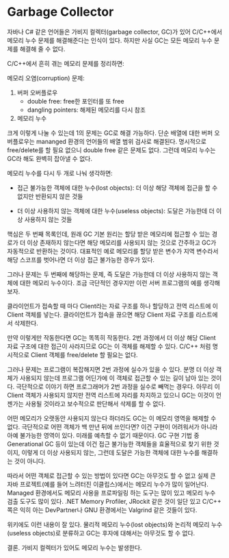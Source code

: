 # Garbage Collector

자바나 C# 같은 언어들은 가비지 컬렉터(garbage collector, GC)가 있어 C/C++에서 메모리 누수 문제를 해결해준다는 인식이 있다. 하지만 사실 GC는 모든 메모리 누수 문제를 해결해 줄 수 없다.

C/C++에서 흔히 겪는 메모리 문제를 정리하면:

메모리 오염(corruption) 문제:
1. 버퍼 오버플로우
	* double free: free한 포인터를 또 free
	* dangling pointers: 해제된 메모리를 다시 참조
2. 메모리 누수

크게 이렇게 나눌 수 있는데 1의 문제는 GC로 해결 가능하다. 단순 배열에 대한 버퍼 오버플로우는 mananged 환경의 언어들의 배열 범위 검사로 해결된다. 명시적으로 free/delete를 할 필요 없으니 double free 같은 문제도 없다. 그런데 메모리 누수는 GC라 해도 완벽히 잡아낼 수 없다.

메모리 누수를 다시 두 개로 나눠 생각하면:

* 접근 불가능한 객체에 대한 누수(lost objects): 더 이상 해당 객체에 접근을 할 수 없지만 반환되지 않은 것들

* 더 이상 사용하지 않는 객체에 대한 누수(useless objects): 도달은 가능한데 더 이상 사용하지 않는 것들
														   
핵심은 두 번째 목록인데, 원래 GC 기본 원리는 할당 받은 메모리에 접근할 수 있는 경로가 더 이상 존재하지 않는다면 해당 메모리를 사용되지 않는 것으로 간주하고 GC가 자동적으로 반환하는 것이다. 대표적인 예로 메모리를 할당 받은 변수가 지역 변수라서 해당 스코프를 벗어나면 더 이상 접근 불가능한 경우가 있다.

그러나 문제는 두 번째에 해당하는 문제, 즉 도달은 가능한데 더 이상 사용하지 않는 객체에 대한 메모리 누수이다. 조금 극단적인 경우지만 이런 서버 프로그램의 예를 생각해보자.

클라이언트가 접속할 때 마다 Client라는 자료 구조를 하나 할당하고 전역 리스트에 이 Client 객체를 넣는다. 클라이언트가 접속을 끊으면 해당 Client 자료 구조를 리스트에서 삭제한다.

만약 이렇게만 작동한다면 GC는 똑똑히 작동한다. 2번 과정에서 더 이상 해당 Client 자료 구조에 대한 접근이 사라지므로 GC는 이 객체를 해제할 수 있다. C/C++ 처럼 명시적으로 Client 객체를 free/delete 할 필요는 없다.

그러나 문제는 프로그램이 복잡해지면 2번 과정에 실수가 있을 수 있다. 분명 더 이상 객체가 사용되지 않는데 프로그램 어딘가에 이 객체로 접근할 수 있는 길이 남아 있는 것이다. 극단적으로 이야기 하면 프로그래머가 2번 과정을 실수로 빼먹는 경우다. 아무리 이 Client 객체가 사용되지 않지만 전역 리스트에 자리를 차지하고 있으니 GC는 이것이 언젠가는 사용될 것이라고 보수적으로 판단해서 삭제를 할 수 없다.

어떤 메모리가 오랫동안 사용되지 않는다 하더라도 GC는 이 메모리 영역을 해제할 수 없다. 극단적으로 어떤 객체가 백 만년 뒤에 쓰인다면? 이건 구현이 어려워서가 아니라 아예 불가능한 영역이 있다. 미래를 예측할 수 없기 때문이다. GC 구현 기법 중 Generational GC 등이 있는데 이건 접근 불가능한 객체들을 효율적으로 찾기 위한 것이지, 이렇게 더 이상 사용되지 않는, 그런데 도달은 가능한 객체에 대한 누수를 해결하는 것이 아니다.

따라서 어떤 객체로 접근할 수 있는 방법이 있다면 GC는 아무것도 할 수 없고 실제 큰 자바 프로젝트(예를 들어 느려터진 이클립스)에서는 메모리 누수가 많이 일어난다. Managed 환경에서도 메모리 사용을 프로파일링 하는 도구는 많이 있고 메모리 누수 검출 도구도 많이 있다. .NET Memory Profiler, JRockit 같은 것이 일단 있고 C/C++ 쪽은 익히 아는 DevPartner나 GNU 환경에서는 Valgrind 같은 것들이 있다.

위키에도 이런 내용이 잘 있다. 물리적 메모리 누수(lost objects)와 논리적 메모리 누수(useless objects)로 분류하고 GC는 후자에 대해서는 아무것도 할 수 없다.

결론. 가비지 컬렉터가 있어도 메모리 누수는 발생한다.
